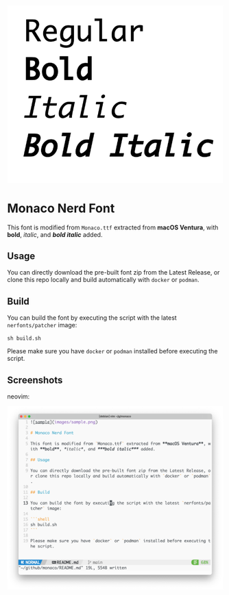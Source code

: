 ![sample](images/sample.png)

# Monaco Nerd Font

This font is modified from `Monaco.ttf` extracted from **macOS Ventura**, with **bold**, *italic*, and ***bold italic*** added.

## Usage

You can directly download the pre-built font zip from the Latest Release, or clone this repo locally and build automatically with `docker` or `podman`.

## Build

You can build the font by executing the script with the latest `nerfonts/patcher` image:

```shell
sh build.sh
```

Please make sure you have `docker` or `podman` installed before executing the script.

## Screenshots

neovim:

![sample](images/nvim.png)
